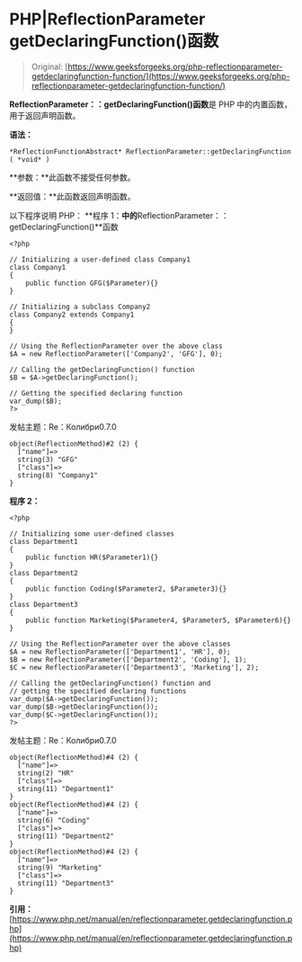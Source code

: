 # PHP|ReflectionParameter getDeclaringFunction()函数

> Original: [https://www.geeksforgeeks.org/php-reflectionparameter-getdeclaringfunction-function/](https://www.geeksforgeeks.org/php-reflectionparameter-getdeclaringfunction-function/)

**ReflectionParameter：：getDeclaringFunction()函数**是 PHP 中的内置函数，用于返回声明函数。

**语法：**

```
*ReflectionFunctionAbstract* ReflectionParameter::getDeclaringFunction ( *void* )
```

**参数：**此函数不接受任何参数。

**返回值：**此函数返回声明函数。

以下程序说明 PHP：
**程序 1：**中的**ReflectionParameter：：getDeclaringFunction()**函数

```
<?php

// Initializing a user-defined class Company1
class Company1
{
    public function GFG($Parameter){}
}

// Initializing a subclass Company2
class Company2 extends Company1
{
}

// Using the ReflectionParameter over the above class
$A = new ReflectionParameter(['Company2', 'GFG'], 0); 

// Calling the getDeclaringFunction() function
$B = $A->getDeclaringFunction();

// Getting the specified declaring function
var_dump($B);
?>
```

发帖主题：Re：Колибри0.7.0

```
object(ReflectionMethod)#2 (2) {
  ["name"]=>
  string(3) "GFG"
  ["class"]=>
  string(8) "Company1"
}

```

**程序 2：**

```
<?php

// Initializing some user-defined classes
class Department1
{
    public function HR($Parameter1){}
}
class Department2
{
    public function Coding($Parameter2, $Parameter3){}
}
class Department3
{
    public function Marketing($Parameter4, $Parameter5, $Parameter6){}
}

// Using the ReflectionParameter over the above classes
$A = new ReflectionParameter(['Department1', 'HR'], 0);
$B = new ReflectionParameter(['Department2', 'Coding'], 1);
$C = new ReflectionParameter(['Department3', 'Marketing'], 2);

// Calling the getDeclaringFunction() function and
// getting the specified declaring functions
var_dump($A->getDeclaringFunction());
var_dump($B->getDeclaringFunction());
var_dump($C->getDeclaringFunction());
?>
```

发帖主题：Re：Колибри0.7.0

```
object(ReflectionMethod)#4 (2) {
  ["name"]=>
  string(2) "HR"
  ["class"]=>
  string(11) "Department1"
}
object(ReflectionMethod)#4 (2) {
  ["name"]=>
  string(6) "Coding"
  ["class"]=>
  string(11) "Department2"
}
object(ReflectionMethod)#4 (2) {
  ["name"]=>
  string(9) "Marketing"
  ["class"]=>
  string(11) "Department3"
}

```

**引用：**[https://www.php.net/manual/en/reflectionparameter.getdeclaringfunction.php](https://www.php.net/manual/en/reflectionparameter.getdeclaringfunction.php)